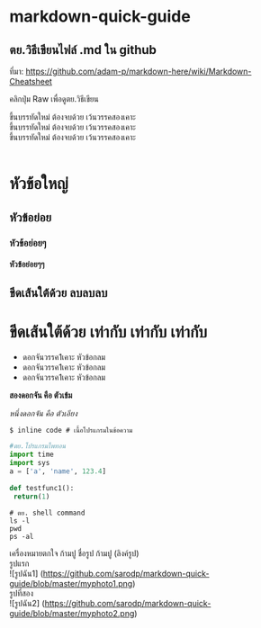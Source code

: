 # markdown-quick-guide  
## ตย.วิธีเขียนไฟล์ .md ใน github  
ที่มา: https://github.com/adam-p/markdown-here/wiki/Markdown-Cheatsheet  
  
คลิกปุ่ม Raw เพื่อดูตย.วิธีเขียน 
  
ขึ้นบรรทัดใหม่ ต้องจบด้วย เว้นวรรคสองเคาะ  
ขึ้นบรรทัดใหม่ ต้องจบด้วย เว้นวรรคสองเคาะ  
ขึ้นบรรทัดใหม่ ต้องจบด้วย เว้นวรรคสองเคาะ  
<br>
# หัวข้อใหญ่  
## หัวข้อย่อย  
### หัวข้อย่อยๆ   
#### หัวข้อย่อยๆๆ   

ขีดเส้นใต้ด้วย ลบลบลบ  
---  
  
ขีดเส้นใต้ด้วย เท่ากับ เท่ากับ เท่ากับ
===


* ดอกจันวรรค1เคาะ หัวข้อกลม  
* ดอกจันวรรค1เคาะ หัวข้อกลม  
* ดอกจันวรรค1เคาะ หัวข้อกลม    

**สองดอกจัน คือ ตัวเข้ม**  

*หนึ่งดอกจัน คือ ตัวเอียง*  


`$ inline code # เนื้อโปรแกรมในข้อความ`  
  
``` python    
#ตย.โปรแกรมไพทอน  
import time  
import sys   
a = ['a', 'name', 123.4]  
  
def testfunc1():  
 return(1)  
```

``` shell 
# ตย. shell command
ls -l  
pwd  
ps -al  
```
เครื่องหมายตกใจ ก้ามปู ชื่อรูป ก้ามปู (ลิงค์รูป)  
รูปแรก  
![รูปฉัน1] (https://github.com/sarodp/markdown-quick-guide/blob/master/myphoto1.png)  
รูปที่สอง  
![รูปฉัน2] (https://github.com/sarodp/markdown-quick-guide/blob/master/myphoto2.png)  
